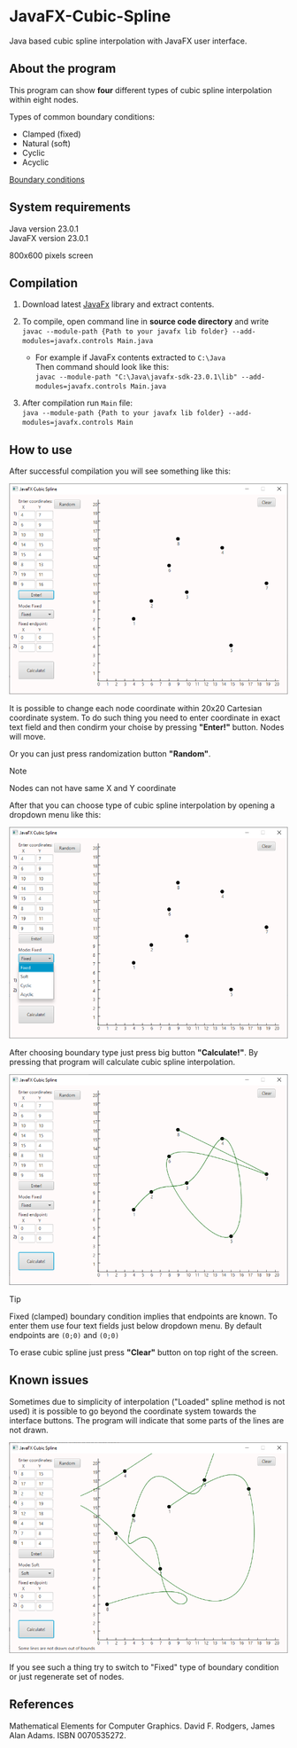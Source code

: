 # JavaFX-Cubic-Spline
Java based cubic spline interpolation with JavaFX user interface.

## About the program

This program can show **four** different types of cubic spline interpolation within eight nodes.

Types of common boundary conditions:
- Clamped (fixed)
- Natural (soft)
- Cyclic
- Acyclic

[Boundary conditions](https://en.wikiversity.org/wiki/Cubic_Spline_Interpolation#nogo)

## System requirements
Java version 23.0.1  
JavaFX version 23.0.1

800x600 pixels screen

## Compilation

1. Download latest [JavaFx](https://gluonhq.com/products/javafx/) library and extract contents.

2. To compile, open command line in __source code directory__ and write  
   `javac --module-path {Path to your javafx lib folder} --add-modules=javafx.controls Main.java`

    - For example if JavaFx contents extracted to `С:\Java`  
      Then command should look like this:  
      `javac --module-path "C:\Java\javafx-sdk-23.0.1\lib" --add-modules=javafx.controls Main.java`

4. After compilation run `Main` file:  
   `java --module-path {Path to your javafx lib folder} --add-modules=javafx.controls Main`

## How to use

After successful compilation you will see something like this:

![Figure 1. Start screen](https://github.com/titemov/JavaFX-Cubic-Spline/blob/main/images/start_screen.png)

It is possible to change each node coordinate within 20x20 Cartesian coordinate system. To do such thing you need to enter coordinate in exact text field and then condirm your choise by pressing __"Enter!"__ button. Nodes will move.

Or you can just press randomization button __"Random"__.

>[!NOTE]
>Nodes can not have same X and Y coordinate

After that you can choose type of cubic spline interpolation by opening a dropdown menu like this:

![Figure 2. Dropdown menu](https://github.com/titemov/JavaFX-Cubic-Spline/blob/main/images/dropdown_menu.png)

After choosing boundary type just press big button __"Calculate!"__. By pressing that program will calculate cubic spline interpolation.

![Figure 3. Results](https://github.com/titemov/JavaFX-Cubic-Spline/blob/main/images/result.png)

>[!TIP]
>Fixed (clamped) boundary condition implies that endpoints are known. To enter them use four text fields just below dropdown menu. By default endpoints are `(0;0)` and `(0;0)`

To erase cubic spline just press __"Clear"__ button on top right of the screen.

## Known issues

Sometimes due to simplicity of interpolation ("Loaded" spline method is not used) it is possible to go beyond the coordinate system towards the interface buttons. The program will indicate that some parts of the lines are not drawn.

![Figure 4. Out of bounds](https://github.com/titemov/JavaFX-Cubic-Spline/blob/main/images/Issue.png)

If you see such a thing try to switch to "Fixed" type of boundary condition or just regenerate set of nodes.

## References

Mathematical Elements for Computer Graphics. David F. Rodgers, James Alan Adams. ISBN	0070535272.

